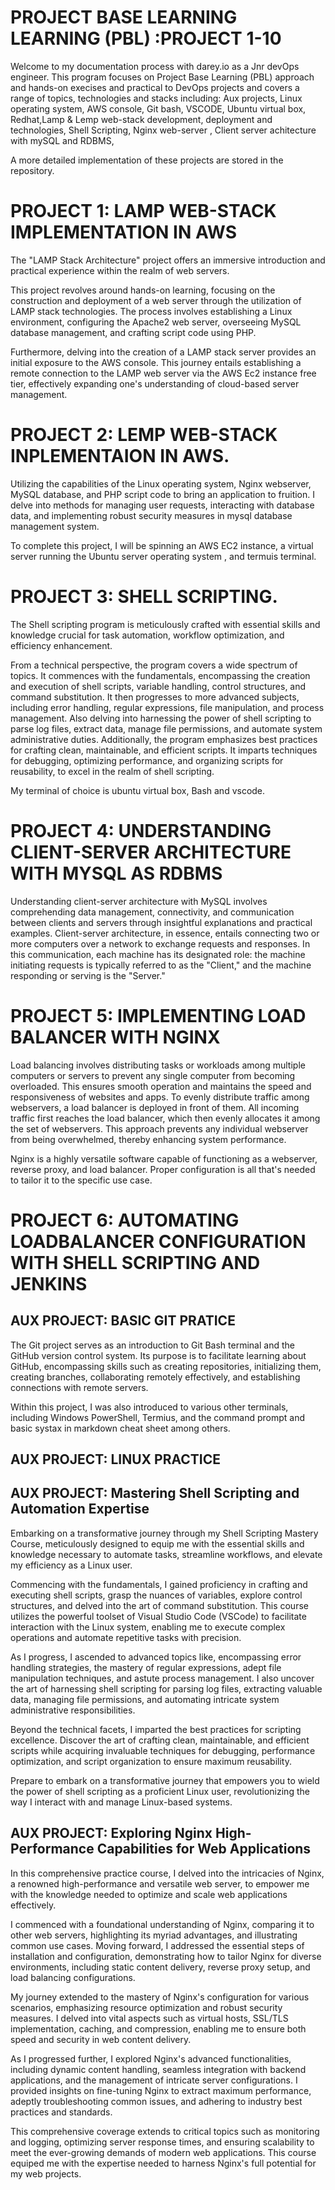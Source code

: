# PROJECT BASE LEARNING LEARNING (PBL) :PROJECT 1-10

 Welcome to my documentation process with darey.io as a Jnr devOps engineer. This program focuses on Project Base Learning (PBL) approach and hands-on execises and practical to DevOps projects and covers a range of topics, technologies and stacks including:  Aux projects, Linux operating system, AWS console, Git bash, VSCODE, Ubuntu virtual box, Redhat,Lamp & Lemp web-stack development, deployment and technologies, Shell Scripting, Nginx web-server , Client server achitecture with mySQL and RDBMS, 
 
 A more detailed implementation of these projects are stored in the repository.

    
# PROJECT 1: LAMP WEB-STACK IMPLEMENTATION IN AWS
The "LAMP Stack Architecture" project offers an immersive introduction and practical experience within the realm of web servers.

This project revolves around hands-on learning, focusing on the construction and deployment of a web server through the utilization of LAMP stack technologies. The process involves establishing a Linux environment, configuring the Apache2 web server, overseeing MySQL database management, and crafting script code using PHP.

Furthermore, delving into the creation of a LAMP stack server provides an initial exposure to the AWS console. This journey entails establishing a remote connection to the LAMP web server via the AWS Ec2 instance free tier, effectively expanding one's understanding of cloud-based server management.


# PROJECT 2: LEMP WEB-STACK INPLEMENTAION IN AWS.
Utilizing the capabilities of the Linux operating system, Nginx webserver, MySQL database, and PHP script code to bring an application to fruition. I delve into methods for managing user requests, interacting with database data, and implementing robust security measures in mysql database management system.

 To complete this project, I will be spinning an AWS EC2 instance, a virtual server running the Ubuntu server operating system , and termuis terminal. 


 # PROJECT 3: SHELL SCRIPTING.
 The Shell scripting program is meticulously crafted  with essential skills and knowledge crucial for task automation, workflow optimization, and efficiency enhancement.

 From a technical perspective, the program covers a wide spectrum of topics. It commences with the fundamentals, encompassing the creation and execution of shell scripts, variable handling, control structures, and command substitution. It then progresses to more advanced subjects, including error handling, regular expressions, file manipulation, and process management. Also delving into harnessing the power of shell scripting to parse log files, extract data, manage file permissions, and automate system administrative duties. Additionally, the program emphasizes best practices for crafting clean, maintainable, and efficient scripts. It imparts techniques for debugging, optimizing performance, and organizing scripts for reusability,  to excel in the realm of shell scripting.

 My terminal of choice is ubuntu virtual box, Bash and vscode.


# PROJECT 4:  UNDERSTANDING CLIENT-SERVER ARCHITECTURE WITH MYSQL AS RDBMS
Understanding client-server architecture with MySQL involves comprehending data management, connectivity, and communication between clients and servers through insightful explanations and practical examples.
Client-server architecture, in essence, entails connecting two or more computers over a network to exchange requests and responses.
In this communication, each machine has its designated role: the machine initiating requests is typically referred to as the "Client," and the machine responding or serving is the "Server."



# PROJECT 5: IMPLEMENTING LOAD BALANCER WITH NGINX
Load balancing involves distributing tasks or workloads among multiple computers or servers to prevent any single computer from becoming overloaded. This ensures smooth operation and maintains the speed and responsiveness of websites and apps. To evenly distribute traffic among webservers, a load balancer is deployed in front of them. All incoming traffic first reaches the load balancer, which then evenly allocates it among the set of webservers. This approach prevents any individual webserver from being overwhelmed, thereby enhancing system performance.

Nginx is a highly versatile software capable of functioning as a webserver, reverse proxy, and load balancer. Proper configuration is all that's needed to tailor it to the specific use case.


# PROJECT 6: AUTOMATING LOADBALANCER CONFIGURATION WITH SHELL SCRIPTING AND JENKINS 



 ## AUX PROJECT: BASIC GIT PRATICE
 The Git project serves as an introduction to Git Bash terminal and the GitHub version control system. Its purpose is to facilitate learning about GitHub, encompassing skills such as creating repositories, initializing them, creating branches, collaborating remotely effectively, and establishing connections with remote servers.
 
 Within this project, I was also introduced to various other terminals, including Windows PowerShell, Termius, and the command prompt and basic systax in markdown cheat sheet among others.

 ## AUX PROJECT: LINUX PRACTICE 

 

 ## AUX PROJECT: Mastering Shell Scripting and  Automation Expertise

Embarking on a transformative journey through my Shell Scripting Mastery Course, meticulously designed to equip me  with the essential skills and knowledge necessary to automate tasks, streamline workflows, and elevate my efficiency as a Linux user.

Commencing with the fundamentals, I gained proficiency in crafting and executing shell scripts, grasp the nuances of variables, explore control structures, and delved into the art of command substitution. This course utilizes the powerful toolset of Visual Studio Code (VSCode) to facilitate interaction with the Linux system, enabling me  to execute complex operations and automate repetitive tasks with precision.

As I progress, I ascended to advanced topics like, encompassing error handling strategies, the mastery of regular expressions, adept file manipulation techniques, and astute process management. I also uncover the art of harnessing shell scripting for parsing log files, extracting valuable data, managing file permissions, and automating intricate system administrative responsibilities.

Beyond the technical facets, I imparted the best practices for scripting excellence. Discover the art of crafting clean, maintainable, and efficient scripts while acquiring invaluable techniques for debugging, performance optimization, and script organization to ensure maximum reusability.

Prepare to embark on a transformative journey that empowers you to wield the power of shell scripting as a proficient Linux user, revolutionizing the way I interact with and manage Linux-based systems.


 
 ## AUX PROJECT: Exploring Nginx High-Performance Capabilities for Web Applications

In this comprehensive practice course, I  delved into the intricacies of Nginx, a renowned high-performance and versatile web server, to empower me with the knowledge needed to optimize and scale web applications effectively.

I commenced with a foundational understanding of Nginx, comparing it to other web servers, highlighting its myriad advantages, and illustrating common use cases. Moving forward, I addressed the essential steps of installation and configuration, demonstrating how to tailor Nginx for diverse environments, including static content delivery, reverse proxy setup, and load balancing configurations.

My journey extended to the mastery of Nginx's configuration for various scenarios, emphasizing resource optimization and robust security measures. I  delved into vital aspects such as virtual hosts, SSL/TLS implementation, caching, and compression, enabling me to ensure both speed and security in web content delivery.

As I progressed further, I explored Nginx's advanced functionalities, including dynamic content handling, seamless integration with backend applications, and the management of intricate server configurations. I provided insights on fine-tuning Nginx to extract maximum performance, adeptly troubleshooting common issues, and adhering to industry best practices and standards.

This comprehensive coverage extends to critical topics such as monitoring and logging, optimizing server response times, and ensuring scalability to meet the ever-growing demands of modern web applications. This course equiped me with the expertise needed to harness Nginx's full potential for my web projects.
